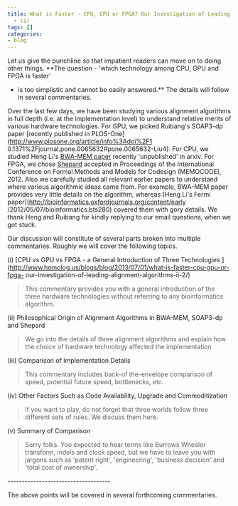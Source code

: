 ```yaml
---
title: What is Faster - CPU, GPU or FPGA? Our Investigation of Leading Alignment Algorithms
  - (i)
tags: []
categories:
- blog
---
```

Let us give the punchline so that impatient readers can move on to doing other
things. **The question - 'which technology among CPU, GPU and FPGA is faster'
- is too simplistic and cannot be easily answered.** The details will follow
in several commentaries.
<!--more-->

Over the last few days, we have been studying various alignment algorithms in
full depth (i.e. at the implementation level) to understand relative merits of
various hardware technologies. For GPU, we picked Ruibang's SOAP3-dp paper
[recently published in PLOS-One](http://www.plosone.org/article/info%3Adoi%2F1
0.1371%2Fjournal.pone.0065632#pone.0065632-Liu4). For CPU, we studied Heng
Li's [BWA-MEM paper](http://arxiv.org/abs/1303.3997) recently 'unpublished' in
arxiv. For FPGA, we chose
[Shepard](http://rcl.ece.iastate.edu/sites/default/files/papers/NelTow12A.pdf)
accepted in Proceedings of the International Conference on Formal Methods and
Models for Codesign (MEMOCODE), 2012. Also we carefully studied all relevant
earlier papers to understand where various algorithmic ideas came from. For
example, BWA-MEM paper provides very little details on the algorithm, whereas
[Heng Li's Fermi paper](http://bioinformatics.oxfordjournals.org/content/early
/2012/05/07/bioinformatics.bts280) covered them with gory details. We thank
Heng and Ruibang for kindly replying to our email questions, when we got
stuck.

Our discussion will constitute of several parts broken into multiple
commentaries. Roughly we will cover the following topics.

(i) [CPU vs GPU vs FPGA - a General Introduction of Three Technologies
](http://www.homolog.us/blogs/blog/2013/07/01/what-is-faster-cpu-gpu-or-fpga-
our-investigation-of-leading-alignment-algorithms-ii-2/)

> This commentary provides you with a general introduction of the three
hardware technologies without referring to any bioinformatics algorithm.

(ii) Philosophical Origin of Alignment Algorithms in BWA-MEM, SOAP3-dp and
Shepard

> We go into the details of three alignment algorithms and explain how the
choice of hardware technology affected the implementation

(iii) Comparison of Implementation Details

> This commentary includes back-of the-envelope comparison of speed, potential
future speed, bottlenecks, etc.

(iv) Other Factors Such as Code Availability, Upgrade and Commoditization

> If you want to play, do not forget that three worlds follow three different
sets of rules. We discuss them here.

(v) Summary of Comparison

> Sorry folks. You expected to hear terms like Burrows Wheeler transform,
indels and clock speed, but we have to leave you with jargons such as 'patent
right', 'engineering', 'business decision' and 'total cost of ownership'.

\------------------------------------

The above points will be covered in several forthcoming commentaries.

